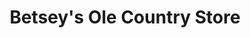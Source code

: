 ---
title: "Betsey's Ole Country Store"
url: /collettsville/betseys-ole-country-store/
shop: Lebensmittel
---